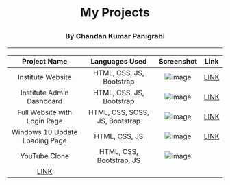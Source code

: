 # <p align="center">My Projects</p>
### <p align="center">By Chandan Kumar Panigrahi</p>

<hr>

<div align="center">

| Project Name   | Languages Used   | Screenshot   | Link   |
|:--------------:|:----------------:|:------------:|:------:|
|     Institute Website    |      HTML, CSS, JS, Bootstrap     |    ![image](https://github.com/chandankumarpanigrahi/chandankumarpanigrahi/assets/91644974/32ca4b90-5c9b-45d5-80c7-f370fd0a8e35) | [LINK](https://chandankumarpanigrahi.github.io/institute_website/) |
|     Institute Admin Dashboard    |      HTML, CSS, JS, Bootstrap     |  ![image](https://github.com/chandankumarpanigrahi/chandankumarpanigrahi/assets/91644974/67fc800c-e69e-4d8b-b4d2-e6df17ed7bde) | [LINK](https://chandankumarpanigrahi.github.io/IMS/) |
|     Full Website with Login Page    |      HTML, CSS, SCSS, JS, Bootstrap     |  ![image](https://github.com/chandankumarpanigrahi/chandankumarpanigrahi/assets/91644974/379f974b-6d24-476a-8d89-1c60c7b3a18f) | [LINK](https://mrchamp.netlify.app/) |
|     Windows 10 Update Loading Page   |      HTML, CSS, JS     | ![image](https://github.com/chandankumarpanigrahi/chandankumarpanigrahi/assets/91644974/548d7840-05d5-4a84-89ca-7101c84dd51f)  | [LINK](https://chandan-p-002.netlify.app/) |
|     YouTube Clone   |      HTML, CSS, Bootstrap, JS     |  ![image](https://github.com/chandankumarpanigrahi/chandankumarpanigrahi/assets/91644974/87dc99fd-7cf8-4048-a3c2-18e0e3a2df6f)
  | [LINK](https://chandankumarpanigrahi.github.io/YouTube/) |

</div>
